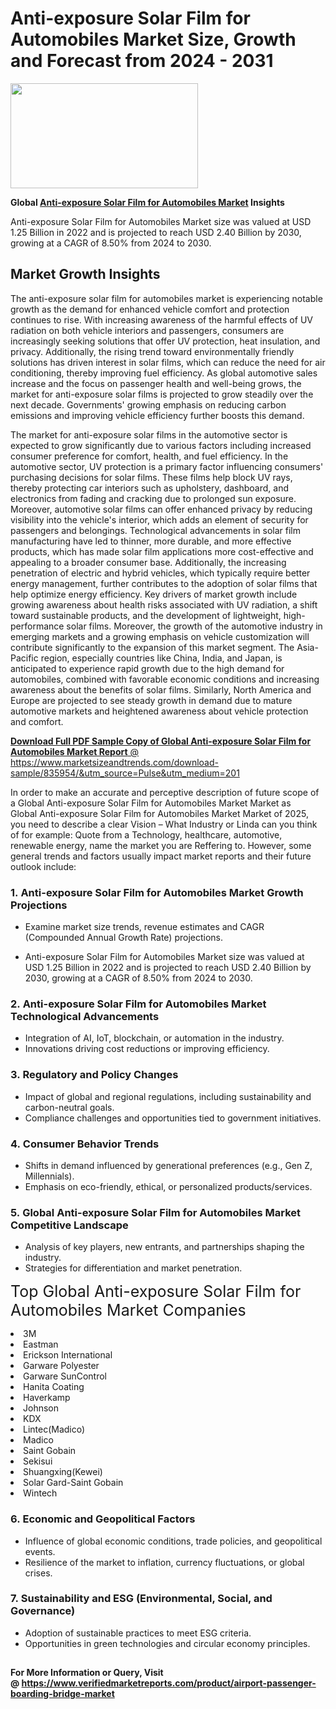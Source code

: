 <H1>Anti-exposure Solar Film for Automobiles Market Size, Growth and Forecast from 2024 - 2031</H1><img class="aligncenter size-medium wp-image-584254" src="https://thirdeyenews.in/wp-content/uploads/2024/09/Global-Market-Research-300x168.jpeg" alt="" width="300" height="168" /><p><strong>Global&nbsp;<a href="https://www.marketsizeandtrends.com/download-sample/835954/&amp;utm_source=Pulse&amp;utm_medium=201">Anti-exposure Solar Film for Automobiles Market</a> Insights</strong></p><p>Anti-exposure Solar Film for Automobiles Market size was valued at USD 1.25 Billion in 2022 and is projected to reach USD 2.40 Billion by 2030, growing at a CAGR of 8.50% from 2024 to 2030.</p><p><h2>Market Growth Insights</h2> <p>The anti-exposure solar film for automobiles market is experiencing notable growth as the demand for enhanced vehicle comfort and protection continues to rise. With increasing awareness of the harmful effects of UV radiation on both vehicle interiors and passengers, consumers are increasingly seeking solutions that offer UV protection, heat insulation, and privacy. Additionally, the rising trend toward environmentally friendly solutions has driven interest in solar films, which can reduce the need for air conditioning, thereby improving fuel efficiency. As global automotive sales increase and the focus on passenger health and well-being grows, the market for anti-exposure solar films is projected to grow steadily over the next decade. Governments' growing emphasis on reducing carbon emissions and improving vehicle efficiency further boosts this demand.</p> <p><a href="#"></a></p> <p>The market for anti-exposure solar films in the automotive sector is expected to grow significantly due to various factors including increased consumer preference for comfort, health, and fuel efficiency. In the automotive sector, UV protection is a primary factor influencing consumers' purchasing decisions for solar films. These films help block UV rays, thereby protecting car interiors such as upholstery, dashboard, and electronics from fading and cracking due to prolonged sun exposure. Moreover, automotive solar films can offer enhanced privacy by reducing visibility into the vehicle's interior, which adds an element of security for passengers and belongings. Technological advancements in solar film manufacturing have led to thinner, more durable, and more effective products, which has made solar film applications more cost-effective and appealing to a broader consumer base. Additionally, the increasing penetration of electric and hybrid vehicles, which typically require better energy management, further contributes to the adoption of solar films that help optimize energy efficiency. Key drivers of market growth include growing awareness about health risks associated with UV radiation, a shift toward sustainable products, and the development of lightweight, high-performance solar films. Moreover, the growth of the automotive industry in emerging markets and a growing emphasis on vehicle customization will contribute significantly to the expansion of this market segment. The Asia-Pacific region, especially countries like China, India, and Japan, is anticipated to experience rapid growth due to the high demand for automobiles, combined with favorable economic conditions and increasing awareness about the benefits of solar films. Similarly, North America and Europe are projected to see steady growth in demand due to mature automotive markets and heightened awareness about vehicle protection and comfort.</p> <p><a href="#"></p><p><span class=""><strong>Download Full PDF Sample Copy of Global Anti-exposure Solar Film for Automobiles Market Report</strong> @ <a href="https://www.marketsizeandtrends.com/download-sample/835954/&amp;utm_source=Pulse&amp;utm_medium=201" target="_blank">https://www.marketsizeandtrends.com/download-sample/835954/&amp;utm_source=Pulse&amp;utm_medium=201</a></span></p><p>In order to make an accurate and perceptive description of future scope of a Global&nbsp;Anti-exposure Solar Film for Automobiles Market Market as Global&nbsp;Anti-exposure Solar Film for Automobiles Market Market of 2025, you need to describe a clear Vision &ndash; What Industry or Linda can you think of for example: Quote from a Technology, healthcare, automotive, renewable energy, name the market you are Reffering to. However, some general trends and factors usually impact market reports and their future outlook include:</p><h3>1.&nbsp;<strong>Anti-exposure Solar Film for Automobiles Market Growth Projections</strong></h3><ul><li>Examine market size trends, revenue estimates and CAGR (Compounded Annual Growth Rate) projections.</li><li><p>Anti-exposure Solar Film for Automobiles Market size was valued at USD 1.25 Billion in 2022 and is projected to reach USD 2.40 Billion by 2030, growing at a CAGR of 8.50% from 2024 to 2030.</p></li></ul><h3>2.&nbsp;<strong>Anti-exposure Solar Film for Automobiles Market Technological Advancements</strong></h3><ul><li>Integration of AI, IoT, blockchain, or automation in the industry.</li><li>Innovations driving cost reductions or improving efficiency.</li></ul><h3>3.&nbsp;<strong>Regulatory and Policy Changes</strong></h3><ul><li>Impact of global and regional regulations, including sustainability and carbon-neutral goals.</li><li>Compliance challenges and opportunities tied to government initiatives.</li></ul><h3>4.&nbsp;<strong>Consumer Behavior Trends</strong></h3><ul><li>Shifts in demand influenced by generational preferences (e.g., Gen Z, Millennials).</li><li>Emphasis on eco-friendly, ethical, or personalized products/services.</li></ul><h3>5.&nbsp;<strong>Global Anti-exposure Solar Film for Automobiles Market Competitive Landscape</strong></h3><ul><li>Analysis of key players, new entrants, and partnerships shaping the industry.</li><li>Strategies for differentiation and market penetration.</li></ul><p data-pm-slice="1 1 []"><span style="color: inherit; font-family: inherit; font-size: 25px;">Top Global Anti-exposure Solar Film for Automobiles Market Companies</span></p><div class="" data-test-id=""><p><li>3M</li><li> Eastman</li><li> Erickson International</li><li> Garware Polyester</li><li> Garware SunControl</li><li> Hanita Coating</li><li> Haverkamp</li><li> Johnson</li><li> KDX</li><li> Lintec(Madico)</li><li> Madico</li><li> Saint Gobain</li><li> Sekisui</li><li> Shuangxing(Kewei)</li><li> Solar Gard-Saint Gobain</li><li> Wintech</li></p></div><h3>6.&nbsp;<strong>Economic and Geopolitical Factors</strong></h3><ul><li>Influence of global economic conditions, trade policies, and geopolitical events.</li><li>Resilience of the market to inflation, currency fluctuations, or global crises.</li></ul><h3>7.&nbsp;<strong>Sustainability and ESG (Environmental, Social, and Governance)</strong></h3><ul><li>Adoption of sustainable practices to meet ESG criteria.</li><li>Opportunities in green technologies and circular economy principles.</li></ul><h2><strong style="font-size: 14px;">For More Information or Query, Visit @&nbsp;</strong><a style="background-color: #ffffff; font-size: 14px;" href="https://www.marketsizeandtrends.com/report/anti-exposure-solar-film-for-automobiles-market/" target="_blank">https://www.verifiedmarketreports.com/product/airport-passenger-boarding-bridge-market</a></h2>
